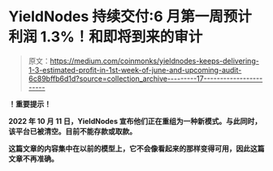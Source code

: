 # YieldNodes 持续交付:6 月第一周预计利润 1.3%！和即将到来的审计

> 原文：<https://medium.com/coinmonks/yieldnodes-keeps-delivering-1-3-estimated-profit-in-1st-week-of-june-and-upcoming-audit-6c89bffb6d1d?source=collection_archive---------17----------------------->

**！重要提示！**

**2022 年 10 月 11 日，YieldNodes 宣布他们正在重组为一种新模式。与此同时，该平台已被清空。目前不能存款或取款。**

**这篇文章的内容集中在以前的模型上，它不会像看起来的那样变得可用，因此这篇文章不再准确。**
